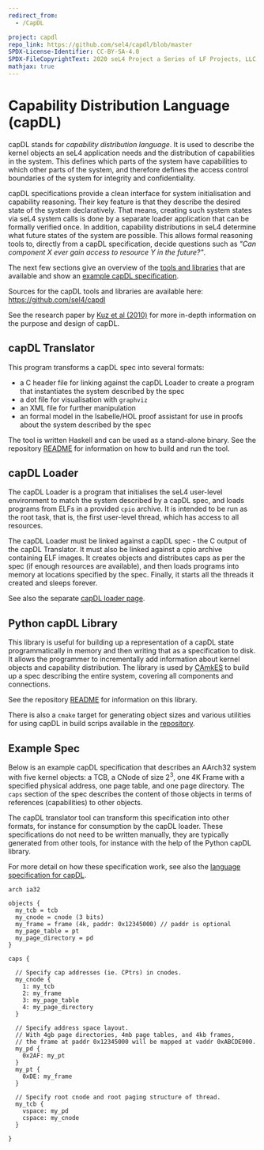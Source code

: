 ```yaml
---
redirect_from:
  - /CapDL

project: capdl
repo_link: https://github.com/sel4/capdl/blob/master
SPDX-License-Identifier: CC-BY-SA-4.0
SPDX-FileCopyrightText: 2020 seL4 Project a Series of LF Projects, LLC.
mathjax: true
---
```


# Capability Distribution Language (capDL)

capDL stands for *capability distribution language*. It is used to describe the
kernel objects an seL4 application needs and the distribution of capabilities in
the system. This defines which parts of the system have capabilities to which
other parts of the system, and therefore defines the access control boundaries
of the system for integrity and confidentiality.

capDL specifications provide a clean interface for system initialisation and
capability reasoning. Their key feature is that they describe the desired state
of the system declaratively. That means, creating such system states via seL4
system calls is done by a separate loader application that can be formally
verified once. In addition, capability distributions in seL4 determine what
future states of the system are possible. This allows formal reasoning tools to,
directly from a capDL specification, decide questions such as
*"Can component X ever gain access to resource Y in the future?"*.

The next few sections give an overview of the [tools and
libraries](#capdl-translator) that are available and show an [example capDL
specification](#example-spec).

Sources for the capDL tools and libraries are available here:
<https://github.com/sel4/capdl>

See the research paper by [Kuz et al (2010)] for more in-depth information on
the purpose and design of capDL.

## capDL Translator

This program transforms a capDL spec into several formats:

- a C header file for linking against the capDL Loader to create a program that
  instantiates the system described by the spec
- a dot file for visualisation with `graphviz`
- an XML file for further manipulation
- an formal model in the Isabelle/HOL proof assistant for use in proofs about
  the system described by the spec

The tool is written Haskell and can be used as a stand-alone binary. See the
repository [README]({{page.repo_link}}/translator/README.md) for information on
how to build and run the tool.

## capDL Loader

The capDL Loader is a program that initialises the seL4 user-level environment
to match the system described by a capDL spec, and loads programs from ELFs in a
provided `cpio` archive. It is intended to be run as the root task, that is, the
first user-level thread, which has access to all resources.

The capDL Loader must be linked against a capDL spec - the C output of the capDL
Translator. It must also be linked against a cpio archive containing ELF images.
It creates objects and distributes caps as per the spec (if enough resources are
available), and then loads programs into memory at locations specified by the
spec. Finally, it starts all the threads it created and sleeps forever.

See also the separate [capDL loader page](c-loader-app.html).

## Python capDL Library

This library is useful for building up a representation of a capDL state
programmatically in memory and then writing that as a specification to disk. It
allows the programmer to incrementally add information about kernel objects and
capability distribution. The library is used by [CAmkES](/CAmkES/) to build up a
spec describing the entire system, covering all components and connections.

See the repository [README]({{page.repo_link}}/python-capdl-tool/README.md)
for information on this library.

There is also a `cmake` target for generating object sizes and various utilities
for using capDL in build scrips available in the [repository](https://github.com/sel4/capdl).


## Example Spec

Below is an example capDL specification that describes an AArch32 system
with five kernel objects: a TCB, a CNode of size $2^3$, one 4K Frame with a
specified physical address, one page table, and one page directory. The
`caps` section of the spec describes the content of those objects in terms
of references (capabilities) to other objects.

The capDL translator tool can transform this specification into other formats,
for instance for consumption by the capDL loader. These specifications do not
need to be written manually, they are typically generated from other tools, for
instance with the help of the Python capDL library.

For more detail on how these specification work, see also the [language
specification for capDL](lang-spec.html).

```capdl
arch ia32

objects {
  my_tcb = tcb
  my_cnode = cnode (3 bits)
  my_frame = frame (4k, paddr: 0x12345000) // paddr is optional
  my_page_table = pt
  my_page_directory = pd
}

caps {

  // Specify cap addresses (ie. CPtrs) in cnodes.
  my_cnode {
    1: my_tcb
    2: my_frame
    3: my_page_table
    4: my_page_directory
  }

  // Specify address space layout.
  // With 4gb page directories, 4mb page tables, and 4kb frames,
  // the frame at paddr 0x12345000 will be mapped at vaddr 0xABCDE000.
  my_pd {
    0x2AF: my_pt
  }
  my_pt {
    0xDE: my_frame
  }

  // Specify root cnode and root paging structure of thread.
  my_tcb {
    vspace: my_pd
    cspace: my_cnode
  }

}
```

[Kuz et al (2010)]: https://trustworthy.systems/publications/nicta_full_text/3679.pdf "capDL: A language for describing capability-based systems"
